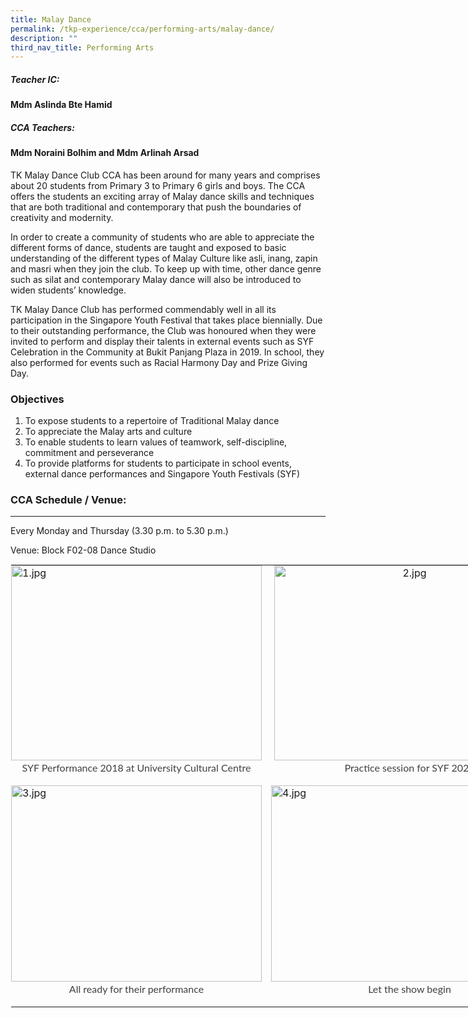 ```yaml
---
title: Malay Dance
permalink: /tkp-experience/cca/performing-arts/malay-dance/
description: ""
third_nav_title: Performing Arts
---
```

##### Teacher IC:

#### Mdm Aslinda Bte Hamid

##### CCA Teachers:

#### Mdm Noraini Bolhim and Mdm Arlinah Arsad  


TK Malay Dance Club CCA has been around for many years and comprises about 20 students from Primary 3 to Primary 6 girls and boys. The CCA offers the students an exciting array of Malay dance skills and techniques that are both traditional and contemporary that push the boundaries of creativity and modernity.

  

In order to create a community of students who are able to appreciate the different forms of dance, students are taught and exposed to basic understanding of the different types of Malay Culture like asli, inang, zapin and masri when they join the club. To keep up with time, other dance genre such as silat and contemporary Malay dance will also be introduced to widen students’ knowledge.

  

TK Malay Dance Club has performed commendably well in all its participation in the Singapore Youth Festival that takes place biennially. Due to their outstanding performance, the Club was honoured when they were invited to perform and display their talents in external events such as SYF Celebration in the Community at Bukit Panjang Plaza in 2019. In school, they also performed for events such as Racial Harmony Day and Prize Giving Day.

### Objectives

1.  To expose students to a repertoire of Traditional Malay dance
2.  To appreciate the Malay arts and culture
3.  To enable students to learn values of teamwork, self-discipline, commitment and perseverance
4.  To provide platforms for students to participate in school events, external dance performances and Singapore Youth Festivals (SYF)

### CCA Schedule / Venue:
---------------------

Every Monday and Thursday (3.30 p.m. to 5.30 p.m.)

Venue: Block F02-08 Dance Studio

<table style="margin: auto; outline: 0px; padding: 0px; border-collapse: collapse; clear: both; border: 1px solid transparent; table-layout: fixed; width: 900px;" class="ive_eobj_center ives_tab_kosong"><tbody style="margin: 0px; outline: 0px; padding: 0px;"><tr style="margin: 0px; outline: 0px; padding: 0px;"><td style="margin: 0px; outline: 0px; padding: 0px 15px 15px 0px; vertical-align: top;"><img style="margin: auto; outline: 0px; padding: 0px; border: none; max-width: 100%; clear: both; display: block; width: 401px; height: 312px;" class="ive_eobj_center" alt="1.jpg" src="https://tanjongkatongpri.moe.edu.sg/qql/slot/u742/2020/TKP%20Experience/CCA/Performing%20Arts/Malay%20Dance/1.jpg"><div style="margin: 0px; outline: 0px; padding: 0px; line-height: 24.96px; color: rgb(65, 64, 66); font-family: Lato, sans-serif; font-size: 16px; font-weight: 400; text-align: center;">SYF Performance 2018 at University Cultural Centre</div></td><td style="margin: 0px; outline: 0px; padding: 0px 15px 15px 0px; vertical-align: top;"><img style="margin: auto; outline: 0px; padding: 0px; border: none; max-width: 100%; clear: both; display: block; text-align: center; width: 433px; height: 312px;" class="ive_eobj_center" alt="2.jpg" src="https://tanjongkatongpri.moe.edu.sg/qql/slot/u742/2020/TKP%20Experience/CCA/Performing%20Arts/Malay%20Dance/2.jpg"><div style="margin: 0px; outline: 0px; padding: 0px; line-height: 24.96px; color: rgb(65, 64, 66); font-family: Lato, sans-serif; font-size: 16px; font-weight: 400; text-align: center;">Practice session for SYF 2020</div></td></tr><tr style="margin: 0px; outline: 0px; padding: 0px;"><td style="margin: 0px; outline: 0px; padding: 0px 15px 15px 0px; vertical-align: top;"><img style="margin: auto; outline: 0px; padding: 0px; border: none; max-width: 100%; clear: both; display: block; width: 401px; height: 314px;" class="ive_eobj_center" alt="3.jpg" src="https://tanjongkatongpri.moe.edu.sg/qql/slot/u742/2020/TKP%20Experience/CCA/Performing%20Arts/Malay%20Dance/3.jpg"><div style="margin: 0px; outline: 0px; padding: 0px; line-height: 24.96px; color: rgb(65, 64, 66); font-family: Lato, sans-serif; font-size: 16px; font-weight: 400; text-align: center;">All ready for their performance</div></td><td style="margin: 0px; outline: 0px; padding: 0px 15px 15px 0px; vertical-align: top;"><img style="margin: auto; outline: 0px; padding: 0px; border: none; max-width: 100%; clear: both; display: block; width: 443px; height: 314px;" class="ive_eobj_center" alt="4.jpg" src="https://tanjongkatongpri.moe.edu.sg/qql/slot/u742/2020/TKP%20Experience/CCA/Performing%20Arts/Malay%20Dance/4.jpg"><div style="margin: 0px; outline: 0px; padding: 0px; line-height: 24.96px; color: rgb(65, 64, 66); font-family: Lato, sans-serif; font-size: 16px; font-weight: 400; text-align: center;">Let the show begin</div></td></tr></tbody></table>